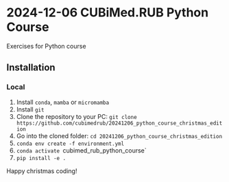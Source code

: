 # 2024-12-06 CUBiMed.RUB Python Course

Exercises for Python course

## Installation

### Local
1. Install `conda`, `mamba` or `micromamba`
2. Install `git`
3. Clone the repository to your PC: `git clone https://github.com/cubimedrub/20241206_python_course_christmas_edition`
4. Go into the cloned folder: `cd 20241206_python_course_christmas_edition`
5. `conda env create -f environment.yml`
6. `conda activate `cubimed_rub_python_course`
7. `pip install -e .`

Happy christmas coding!
